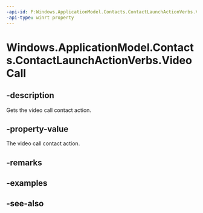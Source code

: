 ```yaml
---
-api-id: P:Windows.ApplicationModel.Contacts.ContactLaunchActionVerbs.VideoCall
-api-type: winrt property
---
```


<!-- Property syntax
public string VideoCall { get; }
-->

# Windows.ApplicationModel.Contacts.ContactLaunchActionVerbs.VideoCall

## -description
Gets the video call contact action.

## -property-value
The video call contact action.

## -remarks

## -examples

## -see-also
